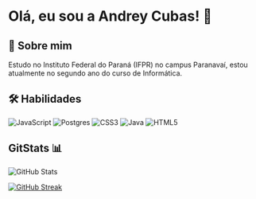 
# Olá, eu sou a Andrey Cubas! 👋


## 🚀 Sobre mim
Estudo no Instituto Federal do Paraná (IFPR) no campus Paranavaí, estou atualmente no segundo ano do curso de Informática.


## 🛠 Habilidades
![JavaScript](https://img.shields.io/badge/javascript-%23323330.svg?style=for-the-badge&logo=javascript&logoColor=%23F7DF1E)
![Postgres](https://img.shields.io/badge/postgres-%23316192.svg?style=for-the-badge&logo=postgresql&logoColor=white)
![CSS3](https://img.shields.io/badge/css3-%231572B6.svg?style=for-the-badge&logo=css3&logoColor=white)
![Java](https://img.shields.io/badge/java-%23ED8B00.svg?style=for-the-badge&logo=openjdk&logoColor=white)
![HTML5](https://img.shields.io/badge/html5-%23E34F26.svg?style=for-the-badge&logo=html5&logoColor=white)


## GitStats 📊

![GitHub Stats](https://github-readme-stats.vercel.app/api?username=AndreyCubas&theme=transparent&bg_color=000&border_color=30A3DC&show_icons=true&icon_color=30A3DC&title_color=30A3DC&text_color=FFF)

[![GitHub Streak](https://streak-stats.demolab.com/?user=AndreyCubas&theme=prussian&background=&border=30A3DC&dates=30A3DC)](https://git.io/streak-stats)
